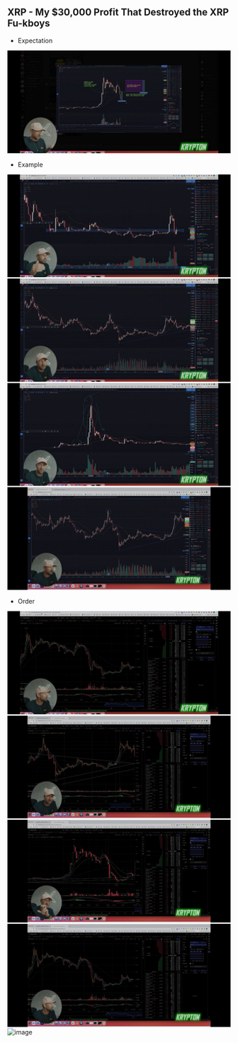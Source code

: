 ## XRP - My $30,000 Profit That Destroyed the XRP Fu-kboys

* Expectation

![image](images/folder3/photo_2022-08-04_15-31-14.jpg)

* Example

![image](images/folder3/photo_2022-08-04_15-31-07.jpg)
![image](images/folder3/photo_2022-08-04_15-31-08.jpg)
![image](images/folder3/photo_2022-08-04_15-31-06.jpg)
![image](images/folder3/photo_2022-08-04_15-31-13.jpg)

* Order
  
![image](images/folder3/photo_2022-08-04_15-31-09.jpg)
![image](images/folder3/photo_2022-08-04_15-31-10.jpg)
![image](images/folder3/photo_2022-08-04_15-31-11.jpg)
![image](images/folder3/photo_2022-08-04_15-31-12.jpg)
![image](images/folder3/photo_2022-08-04_15-31-132.jpg)
